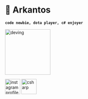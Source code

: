 # 👀 Arkantos
**`code newbie, dota player, c# enjoyer`**

<img src="https://media.giphy.com/media/v1.Y2lkPTc5MGI3NjExY254a3h4dmljbjlud2RtYjZ6djZhZHU2N29uajdjaGp6ZG44dWdoMSZlcD12MV9naWZzX3NlYXJjaCZjdD1n/bGgsc5mWoryfgKBx1u/giphy.gif" alt="deving" width="150" />
<p align="left">
  <a href="https://www.instagram.com/arkantoskjm/">
    <img alt="instagram profile" title="Follow my instagram"
      src="https://upload.wikimedia.org/wikipedia/commons/e/e7/Instagram_logo_2016.svg" width="50"/></a>
  <a href="https://en.wikipedia.org/wiki/C_Sharp_(programming_language)">
    <img title="csharp" src="https://cdn.jsdelivr.net/gh/devicons/devicon@latest/icons/csharp/csharp-original.svg" width="50"/></a>
          
</p>
<!--
**Arkantoskjm/Arkantoskjm** is a ✨ _special_ ✨ repository because its `README.md` (this file) appears on your GitHub profile.

Here are some ideas to get you started:

- 🔭 I’m currently working on ...
- 🌱 I’m currently learning ...
- 👯 I’m looking to collaborate on ...
- 🤔 I’m looking for help with ...
- 💬 Ask me about ...
- 📫 How to reach me: ...
- 😄 Pronouns: ...
- ⚡ Fun fact: ...
-->

